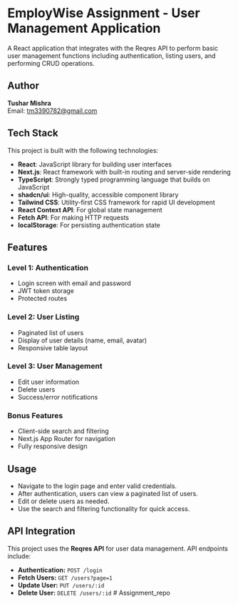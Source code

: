 # EmployWise Assignment - User Management Application

A React application that integrates with the Reqres API to perform basic user management functions including authentication, listing users, and performing CRUD operations.

## Author

**Tushar Mishra**  
Email: tm3390782@gmail.com

## Tech Stack

This project is built with the following technologies:

- **React**: JavaScript library for building user interfaces
- **Next.js**: React framework with built-in routing and server-side rendering
- **TypeScript**: Strongly typed programming language that builds on JavaScript
- **shadcn/ui**: High-quality, accessible component library
- **Tailwind CSS**: Utility-first CSS framework for rapid UI development
- **React Context API**: For global state management
- **Fetch API**: For making HTTP requests
- **localStorage**: For persisting authentication state

## Features

### Level 1: Authentication

- Login screen with email and password
- JWT token storage
- Protected routes

### Level 2: User Listing

- Paginated list of users
- Display of user details (name, email, avatar)
- Responsive table layout

### Level 3: User Management

- Edit user information
- Delete users
- Success/error notifications

### Bonus Features

- Client-side search and filtering
- Next.js App Router for navigation
- Fully responsive design

## Usage

- Navigate to the login page and enter valid credentials.
- After authentication, users can view a paginated list of users.
- Edit or delete users as needed.
- Use the search and filtering functionality for quick access.

## API Integration

This project uses the **Reqres API** for user data management. API endpoints include:

- **Authentication:** `POST /login`
- **Fetch Users:** `GET /users?page=1`
- **Update User:** `PUT /users/:id`
- **Delete User:** `DELETE /users/:id`
#   A s s i g n m e n t _ r e p o  
 